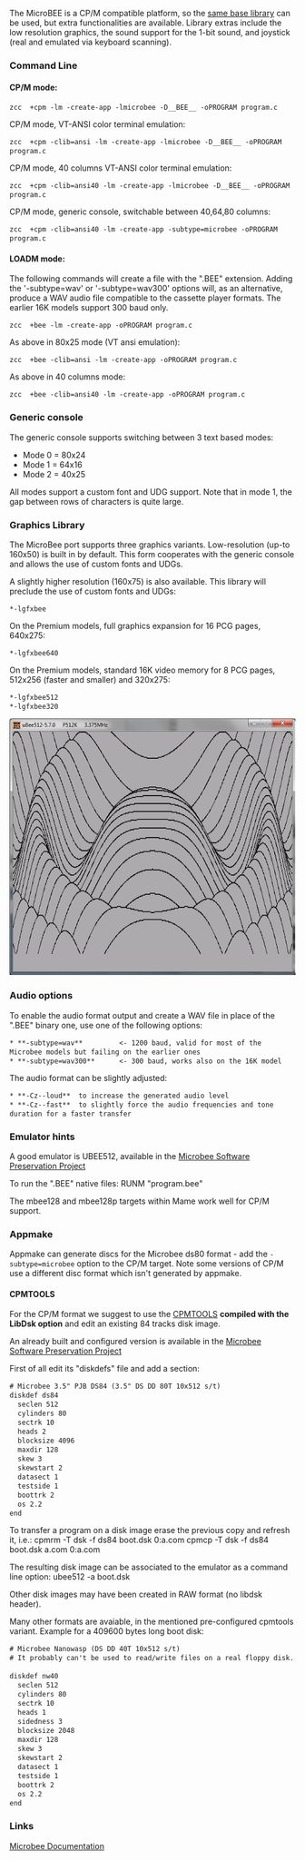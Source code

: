 
The MicroBEE is a CP/M compatible platform, so the [same base library](Platform---CPM) can be used, but extra functionalities are available.
Library extras include the low resolution graphics, the sound support for the 1-bit sound, and joystick (real and emulated via keyboard scanning).


### Command Line

#### CP/M mode:

    zcc  +cpm -lm -create-app -lmicrobee -D__BEE__ -oPROGRAM program.c

CP/M mode, VT-ANSI color terminal emulation:

    zcc  +cpm -clib=ansi -lm -create-app -lmicrobee -D__BEE__ -oPROGRAM program.c

CP/M mode, 40 columns VT-ANSI color terminal emulation:

    zcc  +cpm -clib=ansi40 -lm -create-app -lmicrobee -D__BEE__ -oPROGRAM program.c

CP/M mode, generic console, switchable between 40,64,80 columns:

    zcc  +cpm -clib=ansi40 -lm -create-app -subtype=microbee -oPROGRAM program.c



#### LOADM mode:

The following commands will create a file with the ".BEE" extension.
Adding the '-subtype=wav' or '-subtype=wav300' options will, as an alternative, produce a WAV audio file compatible to the cassette player formats.  The earlier 16K models support 300 baud only.

    zcc  +bee -lm -create-app -oPROGRAM program.c

As above in 80x25 mode (VT ansi emulation):

    zcc  +bee -clib=ansi -lm -create-app -oPROGRAM program.c

As above in 40 columns mode:

    zcc  +bee -clib=ansi40 -lm -create-app -oPROGRAM program.c

### Generic console

The generic console supports switching between 3 text based modes:

* Mode 0 = 80x24
* Mode 1 = 64x16
* Mode 2 = 40x25

All modes support a custom font and UDG support. Note that in mode 1, the gap between rows of characters is quite large.

### Graphics Library


The MicroBee port supports three graphics variants. Low-resolution (up-to 160x50) is built in by default. This form cooperates with the generic console and allows the use of custom fonts and UDGs.

A slightly higher resolution (160x75) is also available. This library will preclude the use of custom fonts and UDGs:

    *-lgfxbee

On the Premium models, full graphics expansion for 16 PCG pages, 640x275:

    *-lgfxbee640

On the Premium models, standard 16K video memory for 8 PCG pages, 512x256 (faster and smaller) and 320x275:

    *-lgfxbee512
    *-lgfxbee320

![](images/platform/coswave.png)
    

### Audio options

To enable the audio format output and create a WAV file in place of the ".BEE" binary one, use one of the following options:

    * **-subtype=wav**         <- 1200 baud, valid for most of the Microbee models but failing on the earlier ones
    * **-subtype=wav300**      <- 300 baud, works also on the 16K model

The audio format can be slightly adjusted:

    * **-Cz--loud**  to increase the generated audio level
    * **-Cz--fast**  to slightly force the audio frequencies and tone duration for a faster transfer

### Emulator hints

A good emulator is UBEE512, available in the [Microbee Software Preservation Project](http://http://www.microbee-mspp.org.au/repository)

To run the ".BEE" native files:
    RUNM "program.bee"

The mbee128 and mbee128p targets within Mame work well for CP/M support.

### Appmake

Appmake can generate discs for the Microbee ds80 format - add the `-subtype=microbee` option to the CP/M target. Note some versions of CP/M use a different disc format which isn't generated by appmake.

#### CPMTOOLS

For the CP/M format we suggest to use the [CPMTOOLS](http://www.moria.de/~michael/cpmtools/) **compiled with the LibDsk option** and edit an existing 84 tracks disk image.

An already built and configured version is available in the [Microbee Software Preservation Project](http://http://www.microbee-mspp.org.au/repository)


First of all edit its "diskdefs" file and add a section:


	# Microbee 3.5" PJB DS84 (3.5" DS DD 80T 10x512 s/t)
	diskdef ds84
	  seclen 512
	  cylinders 80
	  sectrk 10
	  heads 2
	  blocksize 4096
	  maxdir 128
	  skew 3
	  skewstart 2
	  datasect 1
	  testside 1
	  boottrk 2
	  os 2.2
	end

To transfer a program on a disk image erase the previous copy and refresh it, i.e.:
    cpmrm -T dsk -f ds84 boot.dsk 0:a.com
    cpmcp -T dsk -f ds84 boot.dsk a.com 0:a.com

The resulting disk image can be associated to the emulator as a command line option:
    ubee512 -a boot.dsk

Other disk images may have been created in RAW format (no libdsk header).

Many other formats are avaiable, in the mentioned pre-configured cpmtools variant.   Example for a 409600 bytes long boot disk:

	# Microbee Nanowasp (DS DD 40T 10x512 s/t)
	# It probably can't be used to read/write files on a real floppy disk.
	
	diskdef nw40
	  seclen 512
	  cylinders 80
	  sectrk 10
	  heads 1
	  sidedness 3
	  blocksize 2048
	  maxdir 128
	  skew 3
	  skewstart 2
	  datasect 1
	  testside 1
	  boottrk 2
	  os 2.2
	end


### Links

[Microbee Documentation](http://microbee.uber-leet.com/index.php?page=microbee_documentation)